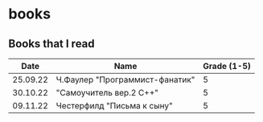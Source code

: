 # books
## Books that I read

| Date     | Name    | Grade (1-5) |
| -------- | ------- | ----------- |
| 25.09.22 | Ч.Фаулер "Программист-фанатик" | 5 |
| 30.10.22 | "Самоучитель вер.2 С++" | 5 |
| 09.11.22 | Честерфилд "Письма к сыну" | 5 |
